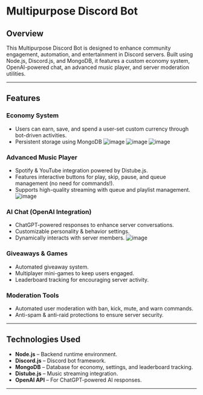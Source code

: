 # Multipurpose Discord Bot

## Overview
This Multipurpose Discord Bot is designed to enhance community engagement, automation, and entertainment in Discord servers. Built using Node.js, Discord.js, and MongoDB, it features a custom economy system, OpenAI-powered chat, an advanced music player, and server moderation utilities. 

---

## Features

### Economy System
- Users can earn, save, and spend a user-set custom currency through bot-driven activities.
- Persistent storage using MongoDB
![image](https://github.com/user-attachments/assets/b13980a2-2684-42fd-9ec6-25cfeb9b6ae9)
![image](https://github.com/user-attachments/assets/4ade11ea-98b6-4d0c-9e90-8bf577c709be)
![image](https://github.com/user-attachments/assets/9b790efd-0336-4638-924e-3e080ff9af7d)

### Advanced Music Player
- Spotify & YouTube integration powered by Distube.js.
- Features interactive buttons for play, skip, pause, and queue management (no need for commands!).
- Supports high-quality streaming with queue and playlist management.
![image](https://github.com/user-attachments/assets/98b564f7-139e-4607-8d0c-08f8d3d4003a)

### AI Chat (OpenAI Integration)
- ChatGPT-powered responses to enhance server conversations.
- Customizable personality & behavior settings.
- Dynamically interacts with server members.
![image](https://github.com/user-attachments/assets/2764b6c4-4273-4bec-aec3-e563c9095ea7)

### Giveaways & Games
- Automated giveaway system.
- Multiplayer mini-games to keep users engaged.
- Leaderboard tracking for encouraging server activity.

### Moderation Tools
- Automated user moderation with ban, kick, mute, and warn commands.
- Anti-spam & anti-raid protections to ensure server security.
---

## Technologies Used
- **Node.js** – Backend runtime environment.
- **Discord.js** – Discord bot framework.
- **MongoDB** – Database for economy, settings, and leaderboard tracking.
- **Distube.js** – Music streaming integration.
- **OpenAI API** – For ChatGPT-powered AI responses.

---



